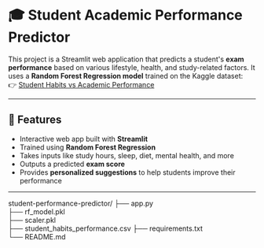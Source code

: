 # 🎓 Student Academic Performance Predictor

This project is a Streamlit web application that predicts a student's **exam performance** based on various lifestyle, health, and study-related factors. It uses a **Random Forest Regression model** trained on the Kaggle dataset:  
👉 [Student Habits vs Academic Performance](https://www.kaggle.com/datasets/jayaantanaath/student-habits-vs-academic-performance)

---

## 📌 Features

- Interactive web app built with **Streamlit**
- Trained using **Random Forest Regression**
- Takes inputs like study hours, sleep, diet, mental health, and more
- Outputs a predicted **exam score**
- Provides **personalized suggestions** to help students improve their performance

---

student-performance-predictor/
├── app.py                         
├── rf_model.pkl                   
├── scaler.pkl                     
├── student_habits_performance.csv 
├── requirements.txt               
└── README.md                      
